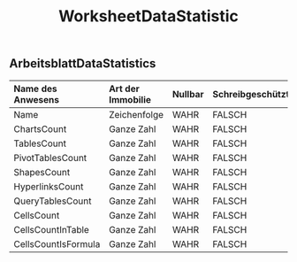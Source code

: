 ﻿---
title: WorksheetDataStatistic
second_title: Aspose.Cells Cloud Documen
type: docs
url: /de/specification/model/worksheetdatastatistics/
description: "Aspose.Cells Cloud-Modellspezifikation: WorksheetDataStatistics. Bearbeiten Sie mühelos Excel und andere Tabellenkalkulationsdokumente mit Funktionen wie Öffnen, Generieren, Bearbeiten, Teilen, Zusammenführen, Vergleichen und Konvertieren"
weight: 50
---
## **ArbeitsblattDataStatistics**

 

| Name des Anwesens| Art der Immobilie| Nullbar| Schreibgeschützt| Standardwert| Beschreibung|
|:- |:- |:- |:- |:- |:- |
| Name| Zeichenfolge| WAHR| FALSCH|||
| ChartsCount| Ganze Zahl| WAHR| FALSCH|||
| TablesCount| Ganze Zahl| WAHR| FALSCH|||
| PivotTablesCount| Ganze Zahl| WAHR| FALSCH|||
| ShapesCount| Ganze Zahl| WAHR| FALSCH|||
| HyperlinksCount| Ganze Zahl| WAHR| FALSCH|||
| QueryTablesCount| Ganze Zahl| WAHR| FALSCH|||
|CellsCount| Ganze Zahl| WAHR| FALSCH|||
| CellsCountInTable| Ganze Zahl| WAHR| FALSCH|||
| CellsCountIsFormula| Ganze Zahl| WAHR| FALSCH|||

